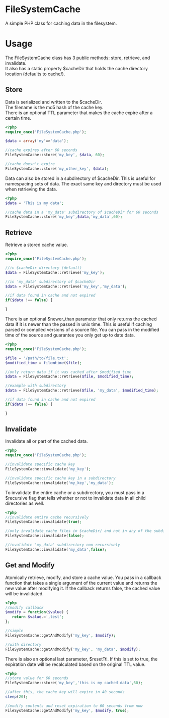 FileSystemCache
===============

A simple PHP class for caching data in the filesystem.

Usage
===============

The FileSystemCache class has 3 public methods: store, retrieve, and invalidate.  
It also has a static property $cacheDir that holds the cache directory location (defaults to cache/).


Store
---------------

Data is serialized and written to the $cacheDir.  
The filename is the md5 hash of the cache key.  
There is an optional TTL parameter that makes the cache expire after a certain time.

```php
<?php
require_once('FileSystemCache.php');

$data = array('my'=>'data');

//cache expires after 60 seconds
FileSystemCache::store('my_key', $data, 60);

//cache doesn't expire
FileSystemCache::store('my_other_key', $data);
```

Data can also be stored in a subdirectory of $cacheDir.  This is useful for namespacing sets of data.  The exact same
key and directory must be used when retrieving the data.

```php
<?php
$data = 'This is my data';

//cache data in a 'my_data' subdirectory of $cacheDir for 60 seconds
FileSystemCache::store('my_key',$data,'my_data',60);
```

Retrieve
---------------

Retrieve a stored cache value.

```php
<?php
require_once('FileSystemCache.php');

//in $cacheDir directory (default)
$data = FileSystemCache::retrieve('my_key');

//in 'my_data' subdirectory of $cacheDir
$data = FileSystemCache::retrieve('my_key','my_data');

//if data found in cache and not expired
if($data !== false) {

}
```


There is an optional $newer_than parameter that only returns the cached data if it is newer than the passed in unix time.
This is useful if caching parsed or compiled versions of a source file.  You can pass in the modified time of the source
and guarantee you only get up to date data.

```php
<?php
require_once('FileSystemCache.php');

$file = '/path/to/file.txt';
$modified_time = filemtime($file);

//only return data if it was cached after $modified_time
$data = FileSystemCache::retrieve($file, $modified_time);

//example with subdirectory
$data = FileSystemCache::retrieve($file, 'my_data', $modified_time);

//if data found in cache and not expired
if($data !== false) {

}
```


Invalidate
-------------------

Invalidate all or part of the cached data.

```php
<?php
require_once('FileSystemCache.php');

//invalidate specific cache key
FileSystemCache::invalidate('my_key');

//invalidate specific cache key in a subdirectory
FileSystemCache::invalidate('my_key','my_data');
```

To invalidate the entire cache or a subdirectory, you must pass in a $recursive flag that tells whether or not to invalidate data in all child directories as well.

```php
<?php
//invalidate entire cache recursively
FileSystemCache::invalidate(true);

//only invalidate cache files in $cacheDir/ and not in any of the subdirectories
FileSystemCache::invalidate(false);

//invalidate 'my_data' subdirectory non-recursively
FileSystemCache::invalidate('my_data',false);
```


Get and Modify
-----------------------

Atomically retrieve, modify, and store a cache value.
You pass in a callback function that takes a single argument of the current value and returns the new value after modifying it.
If the callback returns false, the cached value will be invalidated.

```php
<?php
//modify callback
$modify = function($value) {
   return $value.=',test';
};

//simple
FileSystemCache::getAndModify('my_key', $modify);

//with directory
FileSystemCache::getAndModify('my_key', 'my_data', $modify);
```

There is also an optional last parameter, $resetTtl.  If this is set to true, the expiration date will be
recalculated based on the original TTL value.

```php
<?php
//store value for 60 seconds
FileSystemCache::store('my_key','this is my cached data',60);

//after this, the cache key will expire in 40 seconds
sleep(20);

//modify contents and reset expiration to 60 seconds from now
FileSystemCache::getAndModify('my_key', $modify, true);
```
